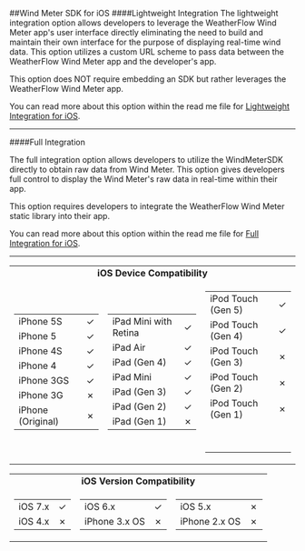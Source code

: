 ##Wind Meter SDK for iOS
####Lightweight Integration
The lightweight integration option allows developers to leverage the WeatherFlow Wind Meter app's user interface directly eliminating the need to build and maintain their own interface for the purpose of displaying real-time wind data.  This option utilizes a custom URL scheme to pass data between the WeatherFlow Wind Meter app and the developer's app.

This option does NOT require embedding an SDK but rather leverages the WeatherFlow Wind Meter app.

You can read more about this option within the read me file for [Lightweight Integration for iOS].

---
####Full Integration

The full integration option allows developers to utilize the WindMeterSDK directly to obtain raw data from Wind Meter.  This option gives developers full control to display the Wind Meter's raw data in real-time within their app.  

This option requires developers to integrate the WeatherFlow Wind Meter static library into their app.

You can read more about this option within the read me file for [Full Integration for iOS].

---

[Lightweight Integration for iOS]:https://github.com/WeatherFlow/WindMeterSDK/tree/master/iOS/Lightweight%20Integration%20Example
[Full Integration for iOS]:https://github.com/WeatherFlow/WindMeterSDK/tree/master/iOS/Full%20Integration%20Example

<table>

<tr><td colspan="3" align="center"><strong>iOS Device Compatibility</strong></td></tr>

<tr>

<td>
<table>
  <tr>
    <td>iPhone 5S</td><td>&#x2713;</td>
  </tr>
  <tr>
    <td>iPhone 5</td><td>&#x2713;</td>
  </tr>
  <tr>
    <td>iPhone 4S</td><td>&#x2713;</td>
  </tr>
  <tr>
    <td>iPhone 4</td><td>&#x2713;</td>
  </tr>
  <tr>
    <td>iPhone 3GS</td><td>&#x2713;</td>
  </tr>
  <tr>
    <td>iPhone 3G</td><td>&#x2717;</td>
  </tr>
  <tr>
    <td>iPhone (Original)</td><td>&#x2717;</td>
  </tr>
</table>
</td>

<td>
<table>
  <tr>
    <td>iPad Mini with Retina</td><td>&#x2713;</td>
  </tr>
  <tr>
  <tr>
    <td>iPad Air</td><td>&#x2713;</td>
  </tr>
  <tr>
    <td>iPad (Gen 4)</td><td>&#x2713;</td>
  </tr>
  <tr>
    <td>iPad Mini</td><td>&#x2713;</td>
  </tr>
  <tr>
    <td>iPad (Gen 3)</td><td>&#x2713;</td>
  </tr>
    <tr>
    <td>iPad (Gen 2)</td><td>&#x2713;</td>
  </tr>
    <tr>
    <td>iPad (Gen 1)</td><td>&#x2717;</td>
  </tr>
</table>
</td>

<td>
<table>
  <tr>
    <td>iPod Touch (Gen 5)</td><td>&#x2713;</td>
  </tr>
  <tr>
    <td>iPod Touch (Gen 4)</td><td>&#x2713;</td>
  </tr>
  <tr>
    <td>iPod Touch (Gen 3)</td><td>&#x2717;</td>
  </tr>
    <tr>
    <td>iPod Touch (Gen 2)</td><td>&#x2717;</td>
  </tr>
    <tr>
    <td>iPod Touch (Gen 1)</td><td>&#x2717;</td>
  </tr>
  <tr><td>&nbsp;</td><td>&nbsp;</td></tr>
  <tr><td>&nbsp;</td><td>&nbsp;</td></tr>
</table>
</td>

</tr>
</table>

<table>

<tr><td colspan="3" align="center"><strong>iOS Version Compatibility</strong></td></tr>

<tr>

<td>
<table>
<tr>
    <td>iOS 7.x</td><td>&#x2713;</td>
  </tr>
  
  <tr>
    <td>iOS 4.x</td><td>&#x2717;</td>
  </tr>
  
  
  
</table>
</td>

<td>
<table>
  <tr>
    <td>iOS 6.x</td><td>&#x2713;</td>
  </tr>
  <tr>
    <td>iPhone 3.x OS</td><td>&#x2717;</td>
  </tr>
</table>
</td>

<td>
<table>
  <tr>
    <td>iOS 5.x</td><td>&#x2717;</td>
  </tr>
  <tr>
    <td>iPhone 2.x OS</td><td>&#x2717;</td>
  </tr>
</table>
</td>

</tr>
</table>
